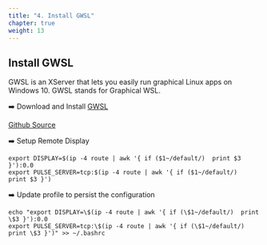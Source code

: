 ```yaml
---
title: "4. Install GWSL"
chapter: true
weight: 13
---
```


## Install GWSL
GWSL is an XServer that lets you easily run graphical Linux apps on Windows 10. GWSL stands for Graphical WSL.

:arrow_right: Download and Install [GWSL](https://github.com/Opticos/GWSL-Source/releases/download/v1.4.0/GWSL.Traditional.140.release.x64.exe)

[Github Source](https://github.com/Opticos/GWSL-Source/releases/)

:arrow_right: Setup Remote Display
```
export DISPLAY=$(ip -4 route | awk '{ if ($1~/default/)  print $3 }'):0.0 
export PULSE_SERVER=tcp:$(ip -4 route | awk '{ if ($1~/default/)  print $3 }') 
```

:arrow_right: Update profile to persist the configuration
```
echo "export DISPLAY=\$(ip -4 route | awk '{ if (\$1~/default/)  print \$3 }'):0.0 
export PULSE_SERVER=tcp:\$(ip -4 route | awk '{ if (\$1~/default/)  print \$3 }')" >> ~/.bashrc
```
